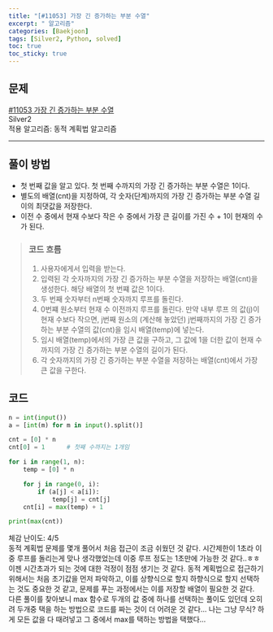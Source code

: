 ```yaml
---
title: "[#11053] 가장 긴 증가하는 부분 수열"
excerpt: " 알고리즘"
categories: [Baekjoon]
tags: [Silver2, Python, solved]
toc: true
toc_sticky: true
---
```


## 문제
[#11053 가장 긴 증가하는 부분 수열](https://www.acmicpc.net/problem/11053) <br>
Silver2 <br>
적용 알고리즘: 동적 계획법 알고리즘

***

## 풀이 방법
* 첫 번째 값을 알고 있다. 첫 번째 수까지의 가장 긴 증가하는 부분 수열은 1이다.
* 별도의 배열(cnt)을 지정하여, 각 숫자(단계)까지의 가장 긴 증가하는 부분 수열 길이의 최댓값을 저장한다.
* 이전 수 중에서 현재 수보다 작은 수 중에서 가장 큰 길이를 가진 수 + 1이 현재의 수가 된다.

> ### 코드 흐름
> 1. 사용자에게서 입력을 받는다.
> 2. 입력된 각 숫자까지의 가장 긴 증가하는 부분 수열을 저장하는 배열(cnt)을 생성한다. 해당 배열의 첫 번쨰 값은 1이다.
> 3. 두 번째 숫자부터 n번째 숫자까지 루프를 돌린다.
> 4. 0번쨰 원소부터 현재 수 이전까지 루프를 돌린다. 만약 내부 루프 의 값(j)이 현재 수보다 작으면, j번째 원소의 (계산해 놓았던) j번째까지의 가장 긴 증가하는 부분 수열의 값(cnt)을 임시 배열(temp)에 넣는다.
> 5. 임시 배열(temp)에서의 가장 큰 값을 구하고, 그 값에 1을 더한 값이 현재 수까지의 가장 긴 증가하는 부분 수열의 길이가 된다.
> 6. 각 숫자까지의 가장 긴 증가하는 부분 수열을 저장하는 배열(cnt)에서 가장 큰 값을 구한다.

## 코드
~~~python
n = int(input())
a = [int(m) for m in input().split()]

cnt = [0] * n
cnt[0] = 1      # 첫째 수까지는 1개임

for i in range(1, n):
    temp = [0] * n

    for j in range(0, i):
        if (a[j] < a[i]):
            temp[j] = cnt[j]
    cnt[i] = max(temp) + 1

print(max(cnt))
~~~

체감 난이도: 4/5 <br>
동적 계획법 문제를 몇개 풀어서 처음 접근이 조금 쉬웠던 것 같다. 시간제한이 1초라 이중 루프를 돌리는게 맞나 생각했었는데 이중 루프 정도는 1초만에 가능한 것 같다..ㅎㅎ 이젠 시간초과가 되는 것에 대한 걱정이 점점 생기는 것 같다. 동적 계획법으로 접근하기 위해서는 처음 초기값을 먼저 파악하고, 이를 상향식으로 할지 하향식으로 할지 선택하는 것도 중요한 것 같고, 문제를 푸는 과정에서는 이를 저장할 배열이 필요한 것 같다. <br>
다른 풀이를 찾아보니 max 함수로 두개의 값 중에 하나를 선택하는 풀이도 있던데 오히려 두개중 택을 하는 방법으로 코드를 짜는 것이 더 어려운 것 같다... 나는 그냥 무식? 하게 모든 값을 다 때려넣고 그 중에서 max를 택하는 방법을 택했다...